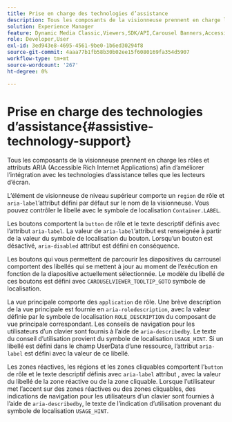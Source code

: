 ```yaml
---
title: Prise en charge des technologies d’assistance
description: Tous les composants de la visionneuse prennent en charge les rôles et attributs ARIA (Accessible Rich Internet Applications) afin d’améliorer l’intégration avec les technologies d’assistance telles que les lecteurs d’écran.
solution: Experience Manager
feature: Dynamic Media Classic,Viewers,SDK/API,Carousel Banners,Accessibility
role: Developer,User
exl-id: 3ed943e8-4695-4561-9be0-1b6ed30294f8
source-git-commit: 4aaa77b1fb58b30b02ee15f6080169fa354d5907
workflow-type: tm+mt
source-wordcount: '267'
ht-degree: 0%

---
```


# Prise en charge des technologies d’assistance{#assistive-technology-support}

Tous les composants de la visionneuse prennent en charge les rôles et attributs ARIA (Accessible Rich Internet Applications) afin d’améliorer l’intégration avec les technologies d’assistance telles que les lecteurs d’écran.

L’élément de visionneuse de niveau supérieur comporte un `region` de rôle et `aria-label`’attribut défini par défaut sur le nom de la visionneuse. Vous pouvez contrôler le libellé avec le symbole de localisation `Container.LABEL`.

Les boutons comportent la `button` de rôle et le texte descriptif définis avec l’attribut `aria-label`. La valeur de `aria-label`’attribut est renseignée à partir de la valeur du symbole de localisation du bouton. Lorsqu’un bouton est désactivé, `aria-disabled` attribut est défini en conséquence.

Les boutons qui vous permettent de parcourir les diapositives du carrousel comportent des libellés qui se mettent à jour au moment de l’exécution en fonction de la diapositive actuellement sélectionnée. Le modèle du libellé de ces boutons est défini avec `CAROUSELVIEWER_TOOLTIP_GOTO` symbole de localisation.

La vue principale comporte des `application` de rôle. Une brève description de la vue principale est fournie en `aria-roledescription`, avec la valeur définie par le symbole de localisation `ROLE_DESCRIPTION` du composant de vue principale correspondant. Les conseils de navigation pour les utilisateurs d’un clavier sont fournis à l’aide de `aria-describedby`. Le texte du conseil d’utilisation provient du symbole de localisation `USAGE_HINT`. Si un libellé est défini dans le champ UserData d’une ressource, l’attribut `aria-label` est défini avec la valeur de ce libellé.

Les zones réactives, les régions et les zones cliquables comportent l’`button` de rôle et le texte descriptif définis avec `aria-label` attribut , avec la valeur du libellé de la zone réactive ou de la zone cliquable. Lorsque l’utilisateur met l’accent sur des zones réactives ou des zones cliquables, des indications de navigation pour les utilisateurs d’un clavier sont fournies à l’aide de `aria-describedby`, le texte de l’indication d’utilisation provenant du symbole de localisation `USAGE_HINT`.
